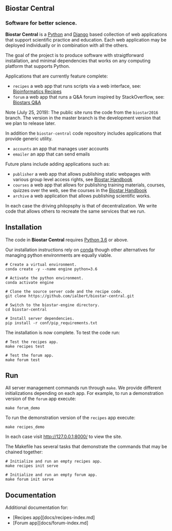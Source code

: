 ## Biostar Central

### Software for better science.

**Biostar Central** is a [Python][python] and [Django][django] based collection of web applications that support scientific practice and education. Each web application may be deployed individually or in combination with all the others.

The goal of the project is to produce software with straigtforward installation, and minimal dependencies that works on any computing platform that supports Python.

Applications that are currently feature complete:

- `recipes` a web app that runs scripts via a web interface, see: [Bioinformatics Recipes][recipes]
- `forum` a web app that runs a Q&A forum inspired by StackOverflow, see: [Biostars Q&A][biostars]

Note (July 25, 2019): The public site runs the code from the `biostar2016` branch. The version in the master branch is the development version that we plan to release later.

In addition the `biostar-central` code repository includes applications that provide generic utility.

- `accounts` an app that manages user accounts
- `emailer` an app that can send emails

Future plans include adding applications such as:

- `publisher` a web app that allows publishing static webpages with various group level access rights, see [Biostar Handbook][handbook]
- `courses` a web app that allows for publishing training materials, courses, quizzes over the web, see the courses in the [Biostar Handbook][handbook]
- `archive` a web application that allows publishing scientific works.

In each case the driving philopsphy is that of decentralization. We write code that allows others to recreate the same services that we run.

[python]: https://www.python.org/
[django]: https://www.djangoproject.com/
[biostars]: https://www.biostars.org
[recipes]: https://www.bioinformatics.recipes
[handbook]: https://www.biostarhandbook.com
[conda]: https://conda.io/docs/


## Installation

The code in **Biostar Central**  requires [Python 3.6][python] or above.

Our installation instructions rely on [conda][conda] though other alternatives for managing python environments are equally viable.


    # Create a virtual environment.
    conda create -y --name engine python=3.6
    
    # Activate the python environment.
    conda activate engine

    # Clone the source server code and the recipe code.
    git clone https://github.com/ialbert/biostar-central.git

    # Switch to the biostar-engine directory.
    cd biostar-central

    # Install server dependencies.
    pip install -r conf/pip_requirements.txt

The installation is now complete. To test the code run:

    # Test the recipes app.
    make recipes test

    # Test the forum app.
    make forum test

## Run

All server management commands run through `make`. We provide different initializations depending on each app. For example, to run a demonstration version of the `forum` app execute:

    make forum_demo

To run the demonstration version of the `recipes` app execute:

    make recipes_demo

In each case visit <http://127.0.0.1:8000/> to view the site.

The Makefile has several tasks that demonstrate the commands that may be chained together:


    # Initialize and run an empty recipes app.
    make recipes init serve

    # Initialize and run an empty forum app.
    make forum init serve

## Documentation

Additional documentation for:

* [Recipes app][docs/recipes-index.md]
* [Forum app][docs/forum-index.md]


